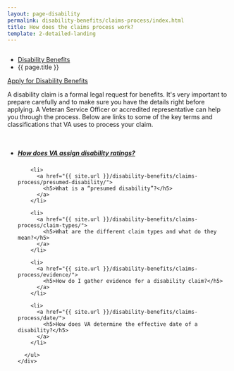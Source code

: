 ```yaml
---
layout: page-disability
permalink: disability-benefits/claims-process/index.html
title: How does the claims process work?
template: 2-detailed-landing
---
```


<div class="splash" markdown="0">
<div class="row" markdown="0">
<div class="small-12 columns" markdown="0">

<ul class="breadcrumbs" role="menubar" aria-label="Primary">
<li class="parent"><a href="{{ site.url }}/disability-benefits/">Disability Benefits</a></li>
<li class="active">{{ page.title }}</li>
</ul>

</div>
</div>
</div>

<div class="main" role="main" markdown="0">

<div class="action-bar">
  <div class="row">
    <div class="small-12 columns">
      <a class="usa-button-primary" href="{{ site.url}}/disability-benefits/get/">Apply for Disability Benefits</a>
    </div>
  </div>  
</div>

<div class="section one" markdown="0">
<div class="primary" markdown="0">
<div class="row" markdown="0">
<div class="small-12 columns" markdown="1">

A disability claim is a formal legal request for benefits. It's very important to prepare carefully and to make sure you have the details right before applying. A Veteran Service Officer or accredited representative can help you through the process. Below are links to some of the key terms and classifications that VA uses to process your claim.

</div>
</div>
</div>

<div class="navigation">
  <div class="row">
    <div class="small-12 columns">
      <ul class="small-block-grid-1 medium-block-grid-3 cards small">
        <li>
          <a href="{{ site.url }}/disability-benefits/claims-process/ratings/">
            <h5>How does VA assign disability ratings?</h5>
          </a>
        </li>

        <li>
          <a href="{{ site.url }}/disability-benefits/claims-process/presumed-disability/">
            <h5>What is a “presumed disability”?</h5>
          </a>
        </li>

        <li>
          <a href="{{ site.url }}/disability-benefits/claims-process/claim-types/">
            <h5>What are the different claim types and what do they mean?</h5>
          </a>
        </li>

        <li>
          <a href="{{ site.url }}/disability-benefits/claims-process/evidence/">
            <h5>How do I gather evidence for a disability claim?</h5>
          </a>
        </li>

        <li>
          <a href="{{ site.url }}/disability-benefits/claims-process/date/">
            <h5>How does VA determine the effective date of a disability?</h5>
          </a>
        </li>

      </ul>
    </div>
  </div>
</div>

</div>
